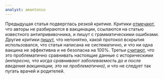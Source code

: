 ```yaml
---
analyst: amantonio
---
```


Предыдущая статья подверглась резкой критике. Критики [отмечают](https://www.ncbi.nlm.nih.gov/pubmed/16098641), что авторы не разбираются в вакцинации, ссылаются на статью известного антипрививочника, и пишут с грамматическими ошибками. Другие критики [пишут](https://www.ncbi.nlm.nih.gov/pubmed/16084630), что непонятно, какой протокол вскрытия использовался, что статья написана не систематично, и что ни одна вакцина не эффективна и не безопасна на 100%. Третьи [считают](https://www.ncbi.nlm.nih.gov/pubmed/16081190), что это проблематично сравнивать настоящие данные с историческими *(интересно, что когда сравнивают заболеваемость до и после введения вакцинации, это не проблематично)*, и что не следует так пугать врачей и родителей.
